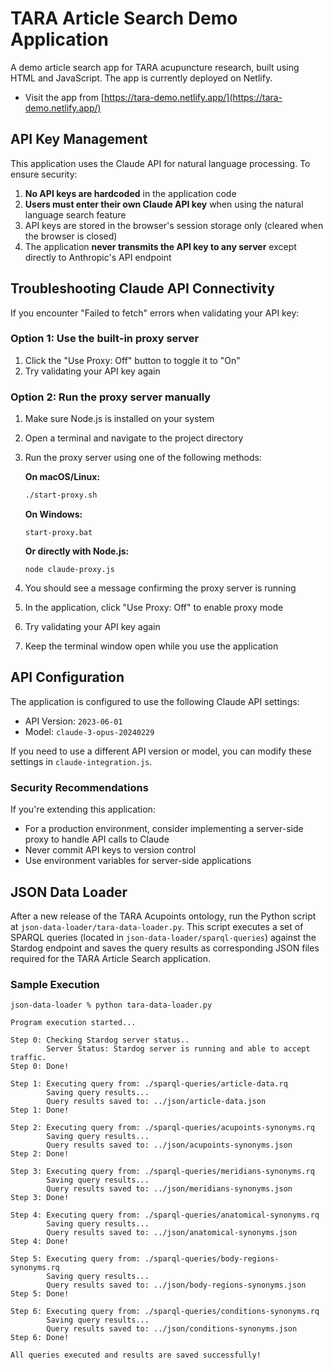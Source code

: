 # TARA Article Search Demo Application

A demo article search app for TARA acupuncture research, built using HTML and JavaScript. The app is currently deployed on Netlify.

* Visit the app from [https://tara-demo.netlify.app/](https://tara-demo.netlify.app/)

## API Key Management

This application uses the Claude API for natural language processing. To ensure security:

1. **No API keys are hardcoded** in the application code
2. **Users must enter their own Claude API key** when using the natural language search feature
3. API keys are stored in the browser's session storage only (cleared when the browser is closed)
4. The application **never transmits the API key to any server** except directly to Anthropic's API endpoint

## Troubleshooting Claude API Connectivity

If you encounter "Failed to fetch" errors when validating your API key:

### Option 1: Use the built-in proxy server

1. Click the "Use Proxy: Off" button to toggle it to "On"
2. Try validating your API key again

### Option 2: Run the proxy server manually

1. Make sure Node.js is installed on your system
2. Open a terminal and navigate to the project directory
3. Run the proxy server using one of the following methods:

   **On macOS/Linux:**
   ```bash
   ./start-proxy.sh
   ```
   
   **On Windows:**
   ```
   start-proxy.bat
   ```
   
   **Or directly with Node.js:**
   ```
   node claude-proxy.js
   ```

4. You should see a message confirming the proxy server is running
5. In the application, click "Use Proxy: Off" to enable proxy mode
6. Try validating your API key again
7. Keep the terminal window open while you use the application

## API Configuration

The application is configured to use the following Claude API settings:

- API Version: `2023-06-01`
- Model: `claude-3-opus-20240229`

If you need to use a different API version or model, you can modify these settings in `claude-integration.js`.

### Security Recommendations

If you're extending this application:
- For a production environment, consider implementing a server-side proxy to handle API calls to Claude
- Never commit API keys to version control
- Use environment variables for server-side applications

## JSON Data Loader

After a new release of the TARA Acupoints ontology, run the Python script at `json-data-loader/tara-data-loader.py`. This script executes a set of SPARQL queries (located in `json-data-loader/sparql-queries`) against the Stardog endpoint and saves the query results as corresponding JSON files required for the TARA Article Search application.  

### Sample Execution

```
json-data-loader % python tara-data-loader.py

Program execution started...

Step 0: Checking Stardog server status..
        Server Status: Stardog server is running and able to accept traffic.
Step 0: Done!

Step 1: Executing query from: ./sparql-queries/article-data.rq
        Saving query results...
        Query results saved to: ../json/article-data.json
Step 1: Done!

Step 2: Executing query from: ./sparql-queries/acupoints-synonyms.rq
        Saving query results...
        Query results saved to: ../json/acupoints-synonyms.json
Step 2: Done!

Step 3: Executing query from: ./sparql-queries/meridians-synonyms.rq
        Saving query results...
        Query results saved to: ../json/meridians-synonyms.json
Step 3: Done!

Step 4: Executing query from: ./sparql-queries/anatomical-synonyms.rq
        Saving query results...
        Query results saved to: ../json/anatomical-synonyms.json
Step 4: Done!

Step 5: Executing query from: ./sparql-queries/body-regions-synonyms.rq
        Saving query results...
        Query results saved to: ../json/body-regions-synonyms.json
Step 5: Done!

Step 6: Executing query from: ./sparql-queries/conditions-synonyms.rq
        Saving query results...
        Query results saved to: ../json/conditions-synonyms.json
Step 6: Done!

All queries executed and results are saved successfully!
```
